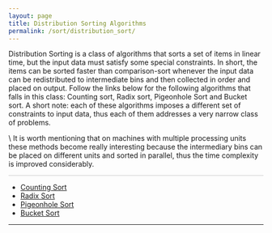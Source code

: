 ```yaml
---
layout: page
title: Distribution Sorting Algorithms
permalink: /sort/distribution_sort/
---
```


Distribution Sorting is a class of algorithms that sorts a set of items in linear time, but the input data must satisfy some special constraints. In short, the items can be sorted faster than comparison-sort whenever the input data can be redistributed to intermediate bins and then collected in order and placed on output. Follow the links below for the following algorithms that falls in this class:  Counting sort, Radix sort, Pigeonhole Sort and Bucket sort. A short note: each of these algorithms imposes a different set of constraints to input data, thus each of them addresses a very narrow class of problems.

\\
It is worth mentioning that on machines with multiple processing units these methods become really interesting because the intermediary bins can be placed on different units and sorted in parallel, thus the time complexity is improved considerably.


 <hr style="height:1px; border:none; color:#ccc; background-color:#ccc;">

  * <a href="/sort/distribution_sort/counting_sort/"> Counting Sort </a>
  * <a href="/sort/distribution_sort/radix_sort/"> Radix Sort </a>
  * <a href="/sort/distribution_sort/pigeonhole_sort/"> Pigeonhole Sort </a>
  * <a href="/sort/distribution_sort/bucket_sort/"> Bucket Sort </a>

---